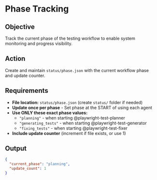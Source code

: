 # Phase Tracking

## Objective
Track the current phase of the testing workflow to enable system monitoring and progress visibility.

## Action
Create and maintain `status/phase.json` with the current workflow phase and update counter.

## Requirements
- **File location:** `status/phase.json` (create `status/` folder if needed)
- **Update once per phase** - Set phase at the START of using each agent
- **Use ONLY these exact phase values:**
  - `"planning"` - when starting @playwright-test-planner
  - `"generating_tests"` - when starting @playwright-test-generator  
  - `"fixing_tests"` - when starting @playwright-test-fixer
- **Include update counter** (increment if file exists, or use 1)

## Output

```json
{
  "current_phase": "planning",
  "update_count": 1
}
```